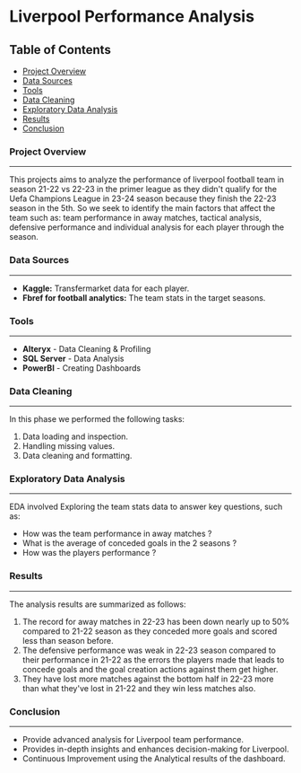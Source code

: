 # Liverpool Performance Analysis

## Table of Contents

- [Project Overview](#project-overview)
- [Data Sources](#data-sources)
- [Tools](#tools)
- [Data Cleaning](#data-cleaning)
- [Exploratory Data Analysis](#exploratory-data-analysis)
- [Results](#results)
- [Conclusion](#conclusion)
### Project Overview
---
This projects aims to analyze the performance of liverpool football team in season 21-22 vs 22-23 in the primer league as they didn't qualify for the Uefa Champions League in 23-24 season because they finish the 22-23 season in the 5th. So we seek to identify the main factors that affect the team such as: team performance in away matches, tactical analysis, defensive performance and individual analysis for each player through the season. 


### Data Sources 
---
- **Kaggle:** Transfermarket data for each player.
- **Fbref for football analytics:** The team stats in the target seasons.

### Tools 
---
- **Alteryx** - Data Cleaning & Profiling
- **SQL Server** - Data Analysis
- **PowerBI** - Creating Dashboards

### Data Cleaning
---
In this phase we performed the following tasks:

1. Data loading and inspection.
2. Handling missing values.
3. Data cleaning and formatting.

### Exploratory Data Analysis 
---
EDA involved Exploring the team stats data to answer key questions, such as:

- How was the team performance in away matches ?
- What is the average of conceded goals in the 2 seasons ?
- How was the players performance ?

### Results 
---
The analysis results are summarized as follows:
1. The record for away matches in 22-23 has been down nearly up to 50% compared to 21-22 season as they conceded more goals and scored less than season before. 
2. The defensive performance was weak in 22-23 season compared to their performance in 21-22 as the errors the players made that leads to concede goals and the goal creation actions against them get higher.
3. They have lost more matches against the bottom half in 22-23 more than what they've lost in 21-22 and they win less matches also.

### Conclusion
---
- Provide advanced analysis for Liverpool team performance.
- Provides in-depth insights and enhances decision-making for Liverpool.
- Continuous Improvement using the Analytical results of the dashboard.
